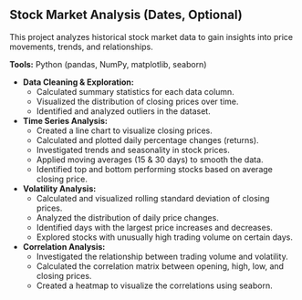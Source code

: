 ## Stock Market Analysis (**Dates, Optional**)

This project analyzes historical stock market data to gain insights into price movements, trends, and relationships. 

**Tools:** Python (pandas, NumPy, matplotlib, seaborn)

* **Data Cleaning & Exploration:**
    * Calculated summary statistics for each data column.
    * Visualized the distribution of closing prices over time.
    * Identified and analyzed outliers in the dataset.
* **Time Series Analysis:**
    * Created a line chart to visualize closing prices.
    * Calculated and plotted daily percentage changes (returns).
    * Investigated trends and seasonality in stock prices.
    * Applied moving averages (15 & 30 days) to smooth the data.
    * Identified top and bottom performing stocks based on average closing price.
* **Volatility Analysis:**
    * Calculated and visualized rolling standard deviation of closing prices.
    * Analyzed the distribution of daily price changes.
    * Identified days with the largest price increases and decreases.
    * Explored stocks with unusually high trading volume on certain days.
* **Correlation Analysis:**
    * Investigated the relationship between trading volume and volatility.
    * Calculated the correlation matrix between opening, high, low, and closing prices.
    * Created a heatmap to visualize the correlations using seaborn.
